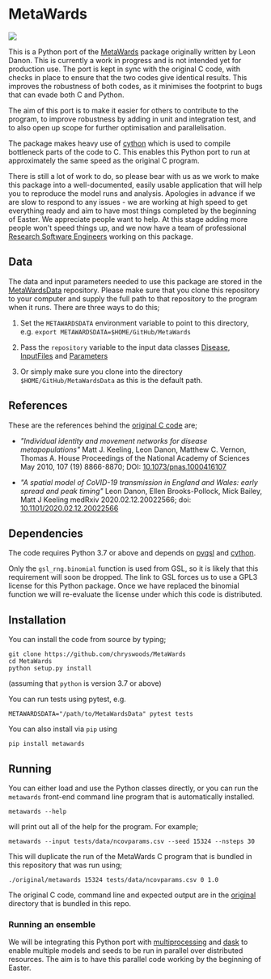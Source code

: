 # MetaWards

![](https://github.com/chryswoods/MetaWards/workflows/Build%20and%20test/badge.svg)

This is a Python port of the [MetaWards](https://github.com/ldanon/MetaWards)
package originally written by Leon Danon. This is currently a work in progress
and is not intended yet for production use. The port is kept in sync with
the original C code, with checks in place to ensure that the two codes
give identical results. This improves the robustness of both codes, as
it minimises the footprint to bugs that can evade both C and Python.

The aim of this port is to make it easier for others to contribute to the
program, to improve robustness by adding in unit and integration test,
and to also open up scope for further optimisation and parallelisation.

The package makes heavy use of [cython](https://cython.org) which is used
to compile bottleneck parts of the code to C. This enables this Python port
to run at approximately the same speed as the original C program.

There is still a lot of work to do, so please bear with us as we work to
make this package into a well-documented, easily usable application that
will help you to reproduce the model runs and analysis. Apologies in
advance if we are slow to respond to any issues - we are working at high
speed to get everything ready and aim to have most things completed by
the beginning of Easter. We appreciate people want to help. At this stage
adding more people won't speed things up, and we now have a team of
professional [Research Software Engineers](https://www.bristol.ac.uk/acrc/research-software-engineering/) working on this package.

## Data

The data and input parameters needed to use this package are stored in
the [MetaWardsData](https://github.com/chryswoods/MetaWardsData)
repository. Please make sure that you clone this repository to your
computer and supply the full path to that repository to the program
when it runs. There are three ways to do this;

1. Set the `METAWARDSDATA` environment variable to point to this directory,
   e.g. `export METAWARDSDATA=$HOME/GitHub/MetaWards`

2. Pass the `repository` variable to the input data classes
   [Disease](https://github.com/chryswoods/MetaWards/blob/devel/src/metawards/_disease.py), [InputFiles](https://github.com/chryswoods/MetaWards/blob/devel/src/metawards/_inputfiles.py) and [Parameters](https://github.com/chryswoods/MetaWards/blob/devel/src/metawards/_parameters.py)

3. Or simply make sure you clone into the directory `$HOME/GitHub/MetaWardsData`
   as this is the default path.

## References

These are the references behind the
[original C code](https://github.com/ldanon/MetaWards) are;

- _"Individual identity and movement networks for disease metapopulations"_
Matt J. Keeling, Leon Danon, Matthew C. Vernon, Thomas A. House
Proceedings of the National Academy of Sciences May 2010, 107 (19) 8866-8870; DOI: [10.1073/pnas.1000416107](https://doi.org/10.1073/pnas.1000416107)

- _"A spatial model of CoVID-19 transmission in England and Wales: early spread and peak timing"_
Leon Danon, Ellen Brooks-Pollock, Mick Bailey, Matt J Keeling
medRxiv 2020.02.12.20022566; doi: [10.1101/2020.02.12.20022566](https://doi.org/10.1101/2020.02.12.20022566)

## Dependencies

The code requires Python 3.7 or above and depends on
[pygsl](http://pygsl.sourceforge.net) and [cython](https://cython.org).

Only the `gsl_rng.binomial` function is used from GSL, so it is likely
that this requirement will soon be dropped. The link to GSL forces us
to use a GPL3 license for this Python package. Once we have replaced
the binomial function we will re-evaluate the license under which this
code is distributed.

## Installation

You can install the code from source by typing;

```
git clone https://github.com/chryswoods/MetaWards
cd MetaWards
python setup.py install
```

(assuming that `python` is version 3.7 or above)

You can run tests using pytest, e.g.

```
METAWARDSDATA="/path/to/MetaWardsData" pytest tests
```

You can also install via `pip` using

```
pip install metawards
```

## Running

You can either load and use the Python classes directly, or you can 
run the `metawards` front-end command line program that is automatically installed.

```
metawards --help
```

will print out all of the help for the program. For example;

```
metawards --input tests/data/ncovparams.csv --seed 15324 --nsteps 30
```

This will duplicate the run of the MetaWards C program that is bundled
in this repository that was run using;

```
./original/metawards 15324 tests/data/ncovparams.csv 0 1.0
```

The original C code, command line and expected output are in the
[original](https://github.com/chryswoods/MetaWards/tree/devel/original)
directory that is bundled in this repo.

### Running an ensemble

We will be integrating this Python port with
[multiprocessing](https://docs.python.org/3.7/library/multiprocessing.html) and
[dask](https://dask.org) to enable multiple models and seeds
to be run in parallel over distributed resources. The aim is to have
this parallel code working by the beginning of Easter.
